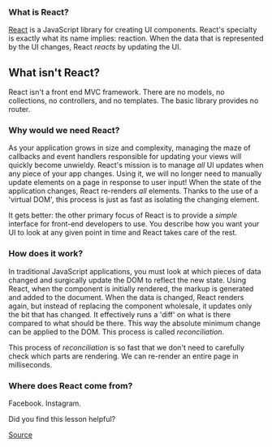 

### What is React?

[React](https://facebook.github.io/react/) is a JavaScript library for creating UI components. React's specialty is exactly what its name implies: reaction. When the data that is represented by the UI changes, React _reacts_ by updating the UI.

## What isn't React?

React isn't a front end MVC framework. There are no models, no collections, no controllers, and no templates. The basic library provides no router.

### Why would we need React?

As your application grows in size and complexity, managing the maze of callbacks and event handlers responsible for updating your views will quickly become unwieldy. React's mission is to manage _all_ UI updates when any piece of your app changes. Using it, we will no longer need to manually update elements on a page in response to user input! When the state of the application changes, React re-renders _all_ elements. Thanks to the use of a 'virtual DOM', this process is just as fast as isolating the changing element.

It gets better: the other primary focus of React is to provide a _simple_ interface for front-end developers to use. You describe how you want your UI to look at any given point in time and React takes care of the rest.

### How does it work?

In traditional JavaScript applications, you must look at which pieces of data changed and surgically update the DOM to reflect the new state. Using React, when the component is initially rendered, the markup is generated and added to the document. When the data is changed, React renders again, but instead of replacing the component wholesale, it updates only the bit that has changed. It effectively runs a 'diff' on what is there compared to what should be there. This way the absolute minimum change can be applied to the DOM. This process is called _reconciliation_.

This process of _reconciliation_ is so fast that we don't need to carefully check which parts are rendering. We can re-render an entire page in milliseconds.

### Where does React come from?

Facebook. Instagram.

Did you find this lesson helpful?

[Source](https://open.appacademy.io/learn/full-stack-online/react/react)
